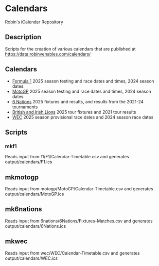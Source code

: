 # Calendars
Robin's iCalendar Repository

## Description
Scripts for the creation of various calendars that are published at https://data.robinvenables.com/calendars/

## Calendars

- [Formula 1](https://data.robinvenables.com/calendars/F1.ics) 2025 season testing and race dates and times, 2024 season dates
- [MotoGP](https://data.robinvenables.com/calendars/MotoGP.ics) 2025 season testing and race dates and times, 2024 season dates
- [6 Nations](https://data.robinvenables.com/calendars/6Nations.ics) 2025 fixtures and results, and results from the 2021-24 tournaments
- [British and Irish Lions](https://data.robinvenables.com/calendars/Lions.ics) 2025 tour fixtures and 2021 tour results
- [WEC](https://data.robinvenables.com/calendars/WEC.ics) 2025 season provisional race dates and 2024 season race dates

## Scripts

### mkf1

Reads input from f1/F1/Calendar-Timetable.csv and generates output/calendars/F1.ics

## mkmotogp

Reads input from motogp/MotoGP/Calendar-Timetable.csv and generates output/calendars/MotoGP.ics

## mk6nations

Reads input from 6nations/6Nations/Fixtures-Matches.csv and generates output/calendars/6Nations.ics

## mkwec

Reads input from wec/WEC/Calendar-Timetable.csv and generates output/calendars/WEC.ics
